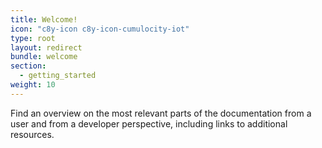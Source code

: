 ```yaml
---
title: Welcome!
icon: "c8y-icon c8y-icon-cumulocity-iot"
type: root
layout: redirect
bundle: welcome
section:
  - getting_started
weight: 10
---
```


Find an overview on the most relevant parts of the documentation from a user and from a developer perspective, including links to additional resources.

